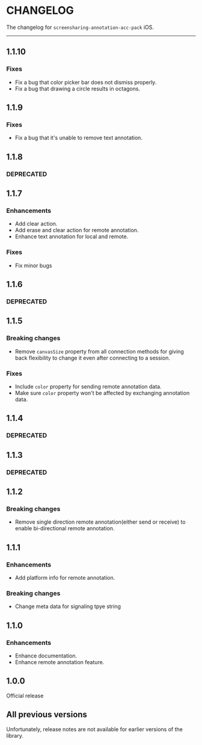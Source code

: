# CHANGELOG

The changelog for `screensharing-annotation-acc-pack` iOS.

--------------------------------------

1.1.10
-----

### Fixes

- Fix a bug that color picker bar does not dismiss properly.
- Fix a bug that drawing a circle results in octagons.

1.1.9
-----

### Fixes

- Fix a bug that it's unable to remove text annotation.

1.1.8
-----

### DEPRECATED 

1.1.7
-----

### Enhancements

- Add clear action.
- Add erase and clear action for remote annotation.
- Enhance text annotation for local and remote.

### Fixes

- Fix minor bugs

1.1.6
-----

### DEPRECATED 


1.1.5
-----

### Breaking changes

- Remove `canvasSize` property from all connection methods for giving back flexibility to change it even after connecting to a session.

### Fixes

- Include `color` property for sending remote annotation data.
- Make sure `color` property won't be affected by exchanging annotation data.


1.1.4
-----

### DEPRECATED

1.1.3
-----

### DEPRECATED

1.1.2
-----

### Breaking changes

- Remove single direction remote annotation(either send or receive) to enable bi-directional remote annotation.

1.1.1
-----

### Enhancements

- Add platform info for remote annotation.

### Breaking changes

- Change meta data for signaling tpye string

1.1.0
-----

### Enhancements

- Enhance documentation.
- Enhance remote annotation feature.

1.0.0
-----

Official release

All previous versions
---------------------

Unfortunately, release notes are not available for earlier versions of the library.
